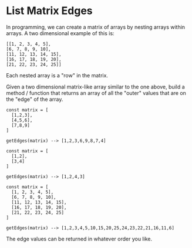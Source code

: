 # List Matrix Edges

In programming, we can create a matrix of arrays by nesting arrays within arrays. A two dimensional example of this is:

```
[[1, 2, 3, 4, 5],
[6, 7, 8, 9, 10],
[11, 12, 13, 14, 15],
[16, 17, 18, 19, 20],
[21, 22, 23, 24, 25]]
```

Each nested array is a "row" in the matrix.

Given a two dimensional matrix-like array similar to the one above, build a method / function that returns an array of all the "outer" values that are on the "edge" of the array.

```
const matrix = [
  [1,2,3],
  [4,5,6],
  [7,8,9]
]

getEdges(matrix) --> [1,2,3,6,9,8,7,4]
```

```
const matrix = [
  [1,2],
  [3,4]
]

getEdges(matrix) --> [1,2,4,3]
```

```
const matrix = [
  [1, 2, 3, 4, 5],
  [6, 7, 8, 9, 10],
  [11, 12, 13, 14, 15],
  [16, 17, 18, 19, 20],
  [21, 22, 23, 24, 25]
]

getEdges(matrix) --> [1,2,3,4,5,10,15,20,25,24,23,22,21,16,11,6]
```

The edge values can be returned in whatever order you like.

